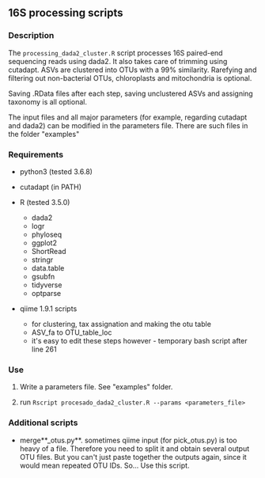 ## 16S processing scripts

### Description

The `processing_dada2_cluster.R` script processes 16S paired-end sequencing reads using dada2. 
It also takes care of trimming using cutadapt. ASVs are clustered 
into OTUs with a 99% similarity. Rarefying and filtering 
out non-bacterial OTUs, chloroplasts and mitochondria is optional. 

Saving .RData files after each step, saving unclustered ASVs and 
assigning taxonomy is all optional.

The input files and all major parameters (for example, regarding cutadapt and dada2) can be modified in the parameters file.
There are such files in the folder "examples"

### Requirements

- python3 (tested 3.6.8)

- cutadapt (in PATH)

- R (tested 3.5.0)
	- dada2
	- logr
	- phyloseq
	- ggplot2
	- ShortRead
	- stringr
	- data.table
	- gsubfn
	- tidyverse
	- optparse

- qiime 1.9.1 scripts
	- for clustering, tax assignation and making the otu table
	- ASV_fa to OTU_table_loc
	- it's easy to edit these steps however - temporary bash script after line 261

### Use

1. Write a parameters file. See "examples" folder.

2. run `Rscript procesado_dada2_cluster.R --params <parameters_file>`

### Additional scripts

- merge**_otus.py**. sometimes qiime input (for pick_otus.py) is too heavy of a file.
Therefore you need to split it and obtain several output OTU files. But you can't
just paste together the outputs again, since it would mean repeated OTU IDs. So...
Use this script.
